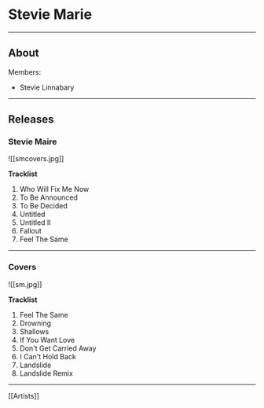 # Stevie Marie

---

## About

Members:  

- Stevie Linnabary

---

## Releases

### Stevie Maire

![[smcovers.jpg]]

**Tracklist**

1. Who Will Fix Me Now
2. To Be Announced
3. To Be Decided
4. Untitled
5. Untitled II
6. Fallout
7. Feel The Same

---

### Covers

![[sm.jpg]]

**Tracklist**

1. Feel The Same
2. Drowning
3. Shallows
4. If You Want Love
5. Don't Get Carried Away
6. I Can't Hold Back
7. Landslide
8. Landslide Remix

---

[[Artists]]